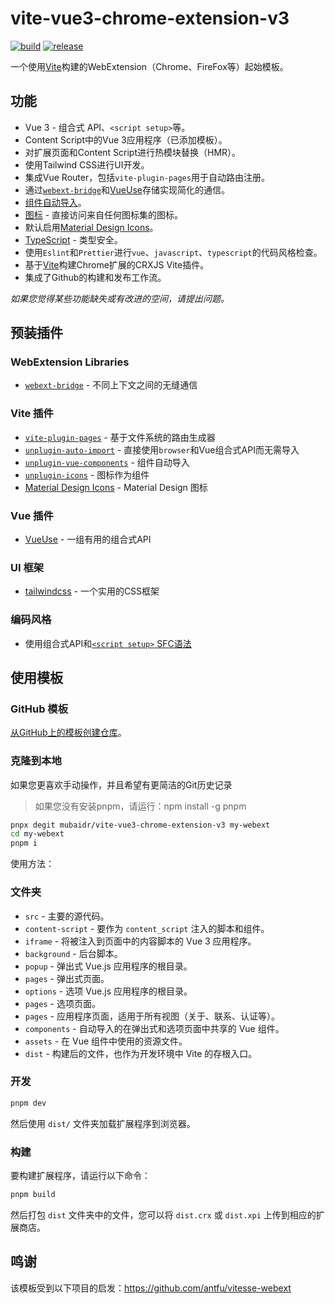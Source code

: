 # vite-vue3-chrome-extension-v3

[![build](https://github.com/mubaidr/vite-vue3-chrome-extension-v3/actions/workflows/build.yml/badge.svg)](https://github.com/mubaidr/vite-vue3-chrome-extension-v3/actions/workflows/build.yml) [![release](https://github.com/mubaidr/vite-vue3-chrome-extension-v3/actions/workflows/release.yml/badge.svg)](https://github.com/mubaidr/vite-vue3-chrome-extension-v3/actions/workflows/release.yml)

一个使用[Vite](https://vitejs.dev/)构建的WebExtension（Chrome、FireFox等）起始模板。

## 功能

- Vue 3 - 组合式 API、`<script setup>`等。
- Content Script中的Vue 3应用程序（已添加模板）。
- 对扩展页面和Content Script进行热模块替换（HMR）。
- 使用Tailwind CSS进行UI开发。
- 集成Vue Router，包括`vite-plugin-pages`用于自动路由注册。
- 通过[`webext-bridge`](https://github.com/zikaari/webext-bridge)和[VueUse](https://github.com/antfu/vueuse)存储实现简化的通信。
- [组件自动导入](./src/components)。
- [图标](./src/components) - 直接访问来自任何图标集的图标。
- 默认启用[Material Design Icons](https://materialdesignicons.com/cdn/1.6.50-dev/)。
- [TypeScript](https://www.typescriptlang.org/) - 类型安全。
- 使用`Eslint`和`Prettier`进行`vue`、`javascript`、`typescript`的代码风格检查。
- 基于[Vite](https://crxjs.dev/vite-plugin)构建Chrome扩展的CRXJS Vite插件。
- 集成了Github的构建和发布工作流。

*如果您觉得某些功能缺失或有改进的空间，请提出问题。*

## 预装插件

### WebExtension Libraries

- [`webext-bridge`](https://github.com/zikaari/webext-bridge) - 不同上下文之间的无缝通信

### Vite 插件

- [`vite-plugin-pages`](https://github.com/hannoeru/vite-plugin-pages) - 基于文件系统的路由生成器
- [`unplugin-auto-import`](https://github.com/antfu/unplugin-auto-import) - 直接使用`browser`和Vue组合式API而无需导入
- [`unplugin-vue-components`](https://github.com/antfu/vite-plugin-components) - 组件自动导入
- [`unplugin-icons`](https://github.com/antfu/unplugin-icons) - 图标作为组件
- [Material Design Icons](https://icon-sets.iconify.design/mdi/) - Material Design 图标

### Vue 插件

- [VueUse](https://github.com/antfu/vueuse) - 一组有用的组合式API

### UI 框架

- [tailwindcss](https://tailwindcss.com) - 一个实用的CSS框架

### 编码风格

- 使用组合式API和[`<script setup>` SFC语法](https://github.com/vuejs/rfcs/pull/227)

## 使用模板

### GitHub 模板

[从GitHub上的模板创建仓库](https://github.com/mubaidr/vite-vue3-chrome-extension-v3/generate)。

### 克隆到本地

如果您更喜欢手动操作，并且希望有更简洁的Git历史记录

> 如果您没有安装pnpm，请运行：npm install -g pnpm

```bash
pnpx degit mubaidr/vite-vue3-chrome-extension-v3 my-webext
cd my-webext
pnpm i
```
使用方法：

### 文件夹

- `src` - 主要的源代码。
- `content-script` - 要作为 `content_script` 注入的脚本和组件。
- `iframe` - 将被注入到页面中的内容脚本的 Vue 3 应用程序。
- `background` - 后台脚本。
- `popup` - 弹出式 Vue.js 应用程序的根目录。
- `pages` - 弹出式页面。
- `options` - 选项 Vue.js 应用程序的根目录。
- `pages` - 选项页面。
- `pages` - 应用程序页面，适用于所有视图（关于、联系、认证等）。
- `components` - 自动导入的在弹出式和选项页面中共享的 Vue 组件。
- `assets` - 在 Vue 组件中使用的资源文件。
- `dist` - 构建后的文件，也作为开发环境中 Vite 的存根入口。

### 开发

```bash
pnpm dev
```
然后使用 `dist/` 文件夹加载扩展程序到浏览器。

### 构建

要构建扩展程序，请运行以下命令：

```bash
pnpm build
```

然后打包 `dist` 文件夹中的文件，您可以将 `dist.crx` 或 `dist.xpi` 上传到相应的扩展商店。

## 鸣谢

该模板受到以下项目的启发：https://github.com/antfu/vitesse-webext